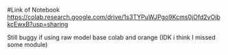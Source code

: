 #Link of Notebook
https://colab.research.google.com/drive/1s3TYPuWJPgo9Kcms0jOfd2yOjbkcEwxB?usp=sharing

Still buggy if using raw model base colab and orange (IDK i think I missed some module)
